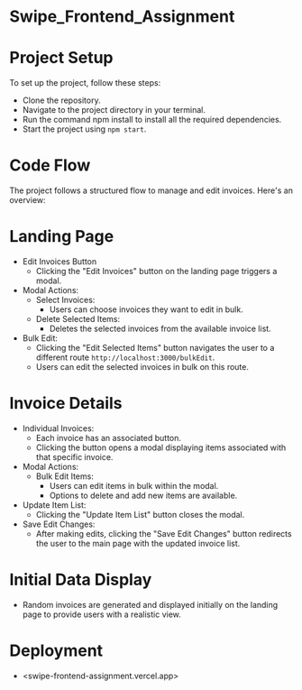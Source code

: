 # Swipe_Frontend_Assignment

# Project Setup
To set up the project, follow these steps:
- Clone the repository.
- Navigate to the project directory in your terminal.
- Run the command npm install to install all the required dependencies.
- Start the project using ```npm start```.

# Code Flow
The project follows a structured flow to manage and edit invoices. Here's an overview:

# Landing Page
- Edit Invoices Button
   - Clicking the "Edit Invoices" button on the landing page triggers a modal.
- Modal Actions:
   - Select Invoices:
     - Users can choose invoices they want to edit in bulk.
   - Delete Selected Items:
     - Deletes the selected invoices from the available invoice list.
- Bulk Edit:
   - Clicking the "Edit Selected Items" button navigates the user to a different route ```http://localhost:3000/bulkEdit```.
   - Users can edit the selected invoices in bulk on this route.
  
# Invoice Details
- Individual Invoices:
   - Each invoice has an associated button.
   - Clicking the button opens a modal displaying items associated with that specific invoice.
- Modal Actions:
   - Bulk Edit Items:
     - Users can edit items in bulk within the modal.
     - Options to delete and add new items are available.
- Update Item List:
   - Clicking the "Update Item List" button closes the modal.
- Save Edit Changes:
   - After making edits, clicking the "Save Edit Changes" button redirects the user to the main page with the updated invoice list.

# Initial Data Display
- Random invoices are generated and displayed initially on the landing page to provide users with a realistic view.

# Deployment
- <swipe-frontend-assignment.vercel.app>


